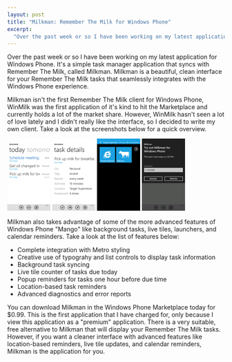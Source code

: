 ```yaml
--- 
layout: post
title: "Milkman: Remember The Milk for Windows Phone"
excerpt:
  "Over the past week or so I have been working on my latest application for Windows Phone. It's a simple task manager application that syncs with Remember The Milk, called Milkman. Milkman is a beautiful, clean interface for your Remember The Milk tasks that seamlessly integrates with the Windows Phone experience."
---
```

Over the past week or so I have been working on my latest application for Windows Phone. It's a simple task manager application that syncs with Remember The Milk, called Milkman. Milkman is a beautiful, clean interface for your Remember The Milk tasks that seamlessly integrates with the Windows Phone experience.

Milkman isn't the first Remember The Milk client for Windows Phone, WinMilk was the first application of it's kind to hit the Marketplace and currently holds a lot of the market share. However, WinMilk hasn't seen a lot of love lately and I didn't really like the interface, so I decided to write my own client. Take a look at the screenshots below for a quick overview.

<img src="/images/2012/02/1.png" width="100" />
<img src="/images/2012/02/2.png" width="100" />
<img src="/images/2012/02/7.png" width="100" />
<img src="/images/2012/02/8.png" width="100" />

Milkman also takes advantage of some of the more advanced features of Windows Phone "Mango" like background tasks, live tiles, launchers, and calendar reminders. Take a look at the list of features below:

* Complete integration with Metro styling
* Creative use of typograhy and list controls to display task information
* Background task syncing
* Live tile counter of tasks due today
* Popup reminders for tasks one hour before due time
* Location-based task reminders
* Advanced diagnostics and error reports

You can download Milkman in the Windows Phone Marketplace today for $0.99. This is the first application that I have charged for, only because I view this application as a "premium" application. There is a very suitable, free alternative to Milkman that will display your Remember The Milk tasks. However, if you want a cleaner interface with advanced features like location-based reminders, live tile updates, and calendar reminders, Milkman is the application for you.